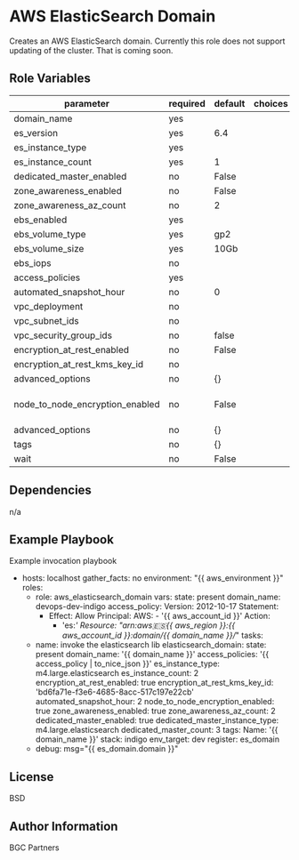 AWS ElasticSearch Domain
=========

Creates an AWS ElasticSearch domain. Currently this role does not support updating of the cluster.
That is coming soon.

Role Variables
--------------

| parameter             | required | default | choices | comments |
| --------------------- | -------- | ------- | -------- |-------- |
| domain_name | yes | | | |
| es_version | yes | 6.4 | | |
| es_instance_type | yes | | | |
| es_instance_count | yes | 1 | | |
| dedicated_master_enabled | no | False | | |
| zone_awareness_enabled | no | False | | |
| zone_awareness_az_count | no | 2 | | |
| ebs_enabled | yes | | | |
| ebs_volume_type | yes | gp2 | | |
| ebs_volume_size | yes | 10Gb | | |
| ebs_iops | no | | | |
| access_policies | yes | | | |
| automated_snapshot_hour | no | 0 | | |
| vpc_deployment | no | | | |
| vpc_subnet_ids | no | | | |
| vpc_security_group_ids | no | false | | |
| encryption_at_rest_enabled | no | False | | |
| encryption_at_rest_kms_key_id | no | | | |
| advanced_options | no | {} | | |
| node_to_node_encryption_enabled | no | False | | Node to node encryption |
| advanced_options | no | {} | | |
| tags | no | {} | |   |
| wait | no | False | | |

Dependencies
------------

n/a

Example Playbook
----------------

Example invocation playbook

- hosts: localhost
  gather_facts: no
  environment: "{{ aws_environment }}"
  roles:
    - role: aws_elasticsearch_domain
  vars:
    state: present
    domain_name: devops-dev-indigo
    access_policy:
      Version: 2012-10-17
      Statement:
        - Effect: Allow
          Principal:
            AWS:
              - '{{ aws_account_id }}'
          Action:
            - 'es:*'
          Resource: "arn:aws:es:{{ aws_region }}:{{ aws_account_id }}:domain/{{ domain_name }}/*"
  tasks:
    - name: invoke the elasticsearch lib
      elasticsearch_domain:
        state: present
        domain_name: '{{ domain_name }}'
        access_policies: '{{ access_policy | to_nice_json }}'
        es_instance_type: m4.large.elasticsearch
        es_instance_count: 2
        encryption_at_rest_enabled: true
        encryption_at_rest_kms_key_id: 'bd6fa71e-f3e6-4685-8acc-517c197e22cb'
        automated_snapshot_hour: 2
        node_to_node_encryption_enabled: true
        zone_awareness_enabled: true
        zone_awareness_az_count: 2
        dedicated_master_enabled: true
        dedicated_master_instance_type: m4.large.elasticsearch
        dedicated_master_count: 3
        tags:
          Name: '{{ domain_name }}'
          stack: indigo
          env_target: dev
      register: es_domain
    - debug: msg="{{ es_domain.domain }}"


License
-------

BSD

Author Information
------------------

BGC Partners
